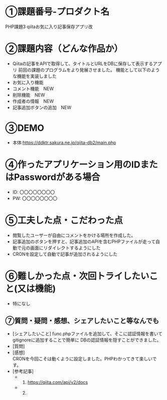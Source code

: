 
# ①課題番号-プロダクト名
PHP課題3 qiitaお気に入り記事保存アプリ改

# ②課題内容（どんな作品か）
- Qiitaの記事をAPIで取得して、タイトルとURLをDBに保存して表示するアプリ
前回の課題のプログラムをより発展させました。
機能として以下のような機能を実装しました
- お気に入り機能
- コメント機能　NEW
- 削除機能　NEW
- 作成者の情報　NEW
- 記事追加ボタンの追加　NEW

# ③DEMO
- 本体:https://ddktr.sakura.ne.jp/qiita-db2/main.php

# ④作ったアプリケーション用のIDまたはPasswordがある場合
- ID: 〇〇〇〇〇〇〇〇
- PW: 〇〇〇〇〇〇〇〇

# ⑤工夫した点・こだわった点
- 閲覧したユーザーが自由にコメントをかける場所を作成した。
- 記事追加のボタンを押すと、記事追加のAPIを含むPHPファイルが走って自動で元の画面にリダイレクトするようにした
- CRONを設定して自動で記事が追加されるようにした

# ⑥難しかった点・次回トライしたいこと(又は機能)
- 特になし

## ⑦質問・疑問・感想、シェアしたいこと等なんでも
- [シェアしたいこと] 
func.phpファイルを追加して、そこに認証情報を書いてgitignoreに追加することで簡単に
DBの認証情報を隠すことができました。
- [質問] 
- [感想]  
CRONを今回こそは動くように設定しました。PHPわかってきて楽しいです。
- [参考記事]
  - 1. https://qiita.com/api/v2/docs
  - 2.
